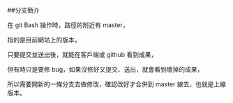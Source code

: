 ##分支簡介

在 git Bash 操作時，路徑的附近有 master，

指的是目前網站上的版本，

只要提交並送出後，就能在客戶端或 github 看到成果，

但有時只是要修 bug，如果沒修好又提交、送出，就會看到壞掉的成果，

所以需要開新的一條分支去做修改，確認改好才合併到 master 線去，也就是上線版本。